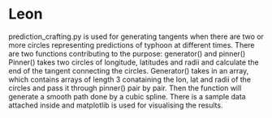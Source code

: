 # Leon
prediction_crafting.py is used for generating tangents when there are two or more circles representing predictions of typhoon at different times.
There are two functions contributing to the purpose: generator() and pinner()
Pinner() takes two circles of longitude, latitudes and radii and calculate the end of the tangent connecting the circles.
Generator() takes in an array, which contains arrays of length 3 conataining the lon, lat and radii of the circles and pass it through pinner() pair by pair.
Then the function will generate a smooth path done by a cubic spline.
There is a sample data attached inside and matplotlib is used for visualising the results.
